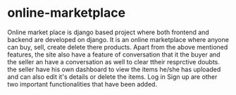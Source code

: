 # online-marketplace
Online market place is django based project where both frontend and backend are developed on django.
It is an online marketplace where anyone can buy, sell, create delete  there products.
Apart from the above mentioned features, the site also have a feature of conversation that it the buyer and the seller an have a conversation as well to clear ttheir resprctive doubts.
the seller have his own dashboard to view the items he/she has uploaded and can also edit it's details or delete the items.
Log in Sign up are other two important functionalities that have been added.

